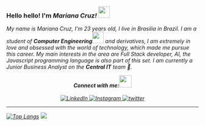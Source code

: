 ### Hello hello! I'm <b><i>Mariana Cruz!</i></b> <img src="https://github.com/TheDudeThatCode/TheDudeThatCode/blob/master/Assets/Hi.gif" width="30px"> 

<p>
  <em>
   My name is Mariana Cruz, I'm 23 years old, I live in Brasilia in Brazil.
    I am a student of <b>Computer Engineering</b><img src="https://github.com/TheDudeThatCode/TheDudeThatCode/blob/master/Assets/Developer.gif" width="30px"> and derivatives, I am extremely in love and obsessed with the world of technology, which made me pursue this career.
    My main interests in the area are Full Stack developer, AI, the Javascript programming language is also part of this set.
    I am currently a Junior Business Analyst on the <b>Central IT</b> team 💪.

<br/>
<div align="center">
<b>
<i>Connect with me:<img src="https://github.com/TheDudeThatCode/TheDudeThatCode/blob/master/Assets/Handshake.gif" height="32px"></i><br>
</b>
<br>
<a href="linkedin.com/in/mariana-c-449480110" target="_blank">
	<img src="https://img.shields.io/badge/LinkedIn-%230077B5.svg?&style=flat-square&logo=linkedin&logoColor=white" alt="LinkedIn">
</a>

<a href="https://www.instagram.com/marianafcruz" target="_blank">
	<img src="https://img.shields.io/badge/Instagram-%23E4405F.svg?&style=flat-square&logo=instagram&logoColor=white" alt="Instagram">
</a>

<a href="https://twitter.com/mari_fcruz" target="_blank">
	<img src="https://img.shields.io/badge/twitter-blue?&style=flat-square&logo=twitter&logoColor=white" alt="twitter">
</a>

</div>
<hr>

[![Top Langs](https://github-readme-stats.vercel.app/api/top-langs/?username=marianafcruz17&layout=compact)](https://github.com/marianafcruz17/github-readme-stats)
<a align="left" href=https://github.com/marianafcruz17>
    <img bottom="150em" src="https://github-readme-stats.vercel.app/api/?username=marianafcruz17&show_icons=true&include_all_commits=true&count_private=true"/>
</a>

<br />
<br />
<div align="center">
</div>
